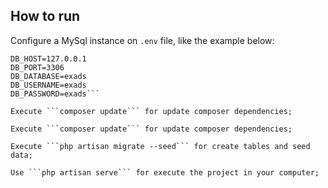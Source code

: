 ## How to run

Configure a MySql instance on ```.env``` file, like the example below:
```DB_CONNECTION=mysql
DB_HOST=127.0.0.1
DB_PORT=3306
DB_DATABASE=exads
DB_USERNAME=exads
DB_PASSWORD=exads```

Execute ```composer update``` for update composer dependencies;

Execute ```composer update``` for update composer dependencies;

Execute ```php artisan migrate --seed``` for create tables and seed data;

Use ```php artisan serve``` for execute the project in your computer;
